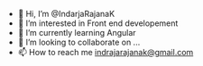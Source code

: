 - 👋 Hi, I’m @IndarjaRajanaK
- 👀 I’m interested in Front end developement
- 🌱 I’m currently learning Angular
- 💞️ I’m looking to collaborate on ...
- 📫 How to reach me indrajarajanak@gmail.com

<!---
IndarjaRajanaK/IndarjaRajanaK is a ✨ special ✨ repository because its `README.md` (this file) appears on your GitHub profile.
You can click the Preview link to take a look at your changes.
--->
